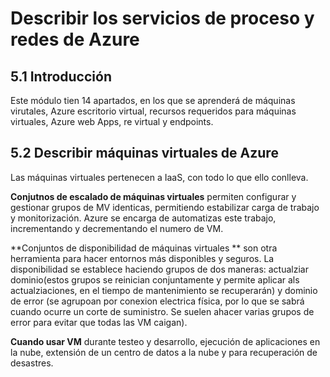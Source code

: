 # Describir los servicios de proceso y redes de Azure

## 5.1 Introducción

Este módulo tien 14 apartados, en los que se aprenderá de máquinas virutales, Azure escritorio virtual, recursos requeridos para máquinas virtuales, Azure web Apps, re virtual y endpoints.

## 5.2 Describir máquinas virtuales de Azure

Las máquinas virtuales pertenecen a IaaS, con todo lo que ello conlleva. 

**Conjutnos de escalado de máquinas virtuales** permiten configurar y gestionar grupos de MV identicas, permitiendo estabilizar carga de trabajo y monitorización. Azure se encarga de automatizas este trabajo, incrementando y decrementando el numero de VM.

**Conjuntos de disponibilidad de máquinas virtuales ** son otra herramienta para hacer entornos más disponibles y seguros. La disponibilidad se establece haciendo grupos de dos maneras: actualziar dominio(estos grupos se reinician conjuntamente y permite aplicar als actualziaciones, en el tiempo de mantenimiento se recuperarán) y dominio de error (se agrupoan por conexion electrica física, por lo que se sabrá cuando ocurre un corte de suministro. Se suelen ahacer varias grupos de error para evitar que todas las VM caigan).

**Cuando usar VM** durante testeo y desarrollo, ejecución de aplicaciones en la nube, extensión de un centro de datos a la nube y para recuperación de desastres.